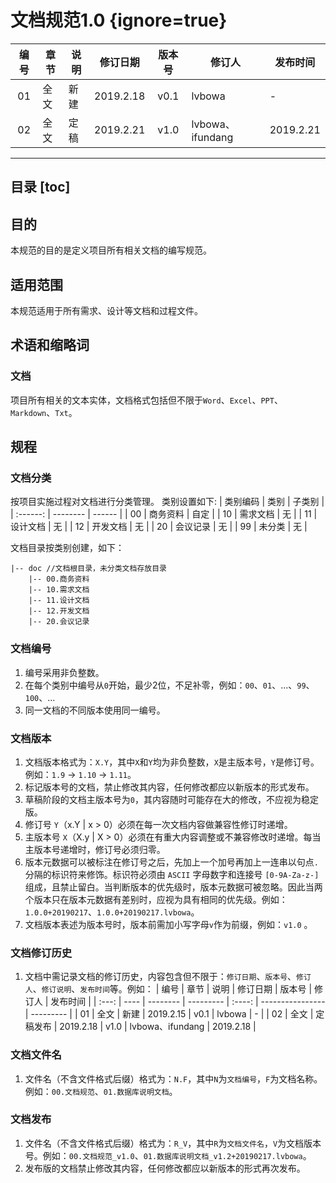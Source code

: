 # 文档规范1.0 {ignore=true}

| 编号  | 章节 | 说明 | 修订日期  | 版本号 | 修订人           | 发布时间  |
| :---: | ---- | ---- | --------- | :----: | ---------------- | --------- |
|  01   | 全文 | 新建 | 2019.2.18 |  v0.1  | lvbowa           | -         |
|  02   | 全文 | 定稿 | 2019.2.21 |  v1.0  | lvbowa、ifundang | 2019.2.21 |
 
---
**目录**
[toc] 
---

## 目的
本规范的目的是定义项目所有相关文档的编写规范。  

## 适用范围
本规范适用于所有需求、设计等文档和过程文件。

## 术语和缩略词
### 文档
项目所有相关的文本实体，文档格式包括但不限于`Word`、`Excel`、`PPT`、`Markdown`、`Txt`。
 
## 规程

### 文档分类
按项目实施过程对文档进行分类管理。
类别设置如下:
| 类别编码 | 类别     | 子类别 |
| :------: | -------- | ------ |
|    00    | 商务资料 | 自定   |
|    10    | 需求文档 | 无     |
|    11    | 设计文档 | 无     |
|    12    | 开发文档 | 无     |
|    20    | 会议记录 | 无     |
|    99    | 未分类   | 无     |

文档目录按类别创建，如下：
```
|-- doc //文档根目录，未分类文档存放目录
    |-- 00.商务资料
    |-- 10.需求文档
    |-- 11.设计文档
    |-- 12.开发文档
    |-- 20.会议记录
```

### 文档编号
1. 编号采用非负整数。
2. 在每个类别中编号从`0`开始，最少2位，不足补零，例如：`00`、`01`、...、`99`、`100`、...
3. 同一文档的不同版本使用同一编号。
  
### 文档版本
1. 文档版本格式为：`X.Y`，其中`X`和`Y`均为非负整数，`X`是主版本号，`Y`是修订号。例如：`1.9` -> `1.10` -> `1.11`。
2. 标记版本号的文档，禁止修改其内容，任何修改都应以新版本的形式发布。
3. 草稿阶段的文档主版本号为`0`，其内容随时可能存在大的修改，不应视为稳定版。 
4. 修订号 `Y`（x.Y | x > 0）必须在每一次文档内容做兼容性修订时递增。
5. 主版本号 `X`（X.y | X > 0）必须在有重大内容调整或不兼容修改时递增。每当主版本号递增时，修订号必须归零。
6. 版本元数据可以被标注在修订号之后，先加上一个加号再加上一连串以句点`.`分隔的标识符来修饰。标识符必须由 `ASCII` 字母数字和连接号 `[0-9A-Za-z-]` 组成，且禁止留白。当判断版本的优先级时，版本元数据可被忽略。因此当两个版本只在版本元数据有差别时，应视为具有相同的优先级。例如：`1.0.0+20190217`、`1.0.0+20190217.lvbowa`。
 7. 文档版本表述为版本号时，版本前需加小写字母`v`作为前缀，例如：`v1.0` 。
 
### 文档修订历史
1. 文档中需记录文档的修订历史，内容包含但不限于：`修订日期`、`版本号`、`修订人`、`修订说明`、`发布时间`等。例如：
    | 编号  | 章节 | 说明     | 修订日期  | 版本号 | 修订人           | 发布时间  |
    | :---: | ---- | -------- | --------- | :----: | ---------------- | --------- |
    |  01   | 全文 | 新建     | 2019.2.15 |  v0.1  | lvbowa           | -         |
    |  02   | 全文 | 定稿发布 | 2019.2.18 |  v1.0  | lvbowa、ifundang | 2019.2.18 |

### 文档文件名
1. 文件名（不含文件格式后缀）格式为：`N.F`，其中`N`为`文档编号`，`F`为文档名称。例如：`00.文档规范`、`01.数据库说明文档`。

### 文档发布

1. 文件名（不含文件格式后缀）格式为：`R_V`，其中`R`为`文档文件名`，`V`为文档版本号。例如：`00.文档规范_v1.0`、`01.数据库说明文档_v1.2+20190217.lvbowa`。
2. 发布版的文档禁止修改其内容，任何修改都应以新版本的形式再次发布。

